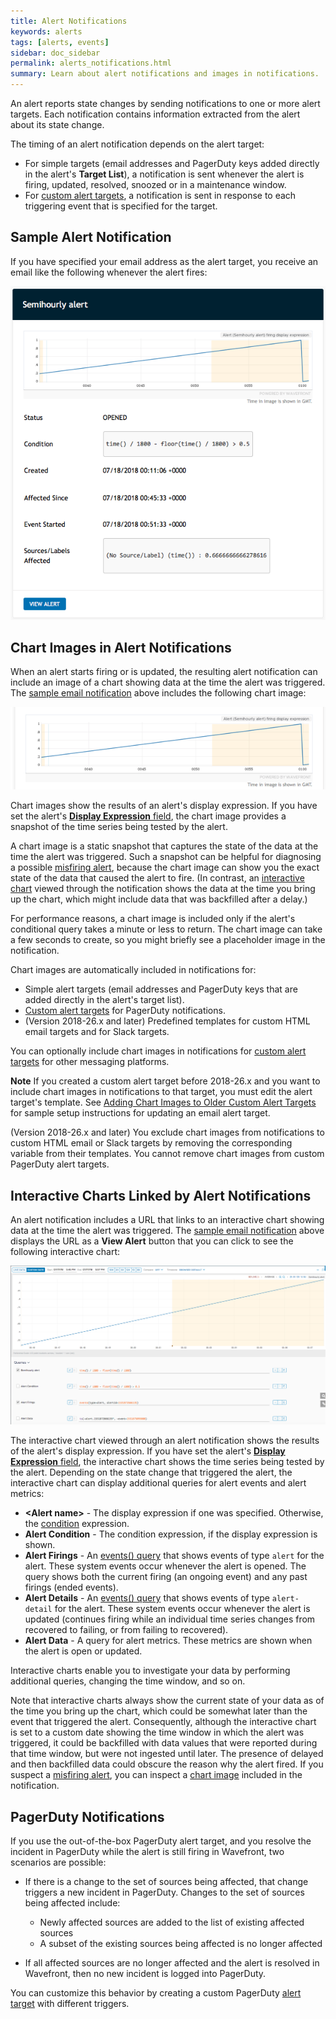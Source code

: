 ```yaml
---
title: Alert Notifications
keywords: alerts
tags: [alerts, events]
sidebar: doc_sidebar
permalink: alerts_notifications.html
summary: Learn about alert notifications and images in notifications.
---
```


An alert reports state changes by sending notifications to one or more alert targets. Each notification contains information extracted from the alert about its state change.

The timing of an alert notification depends on the alert target:

* For simple targets (email addresses and PagerDuty keys added directly in the alert's **Target List**), a notification is sent whenever the alert is firing, updated, resolved, snoozed or in a maintenance window.
* For [custom alert targets](webhooks_alert_notification.html), a notification is sent in response to each triggering event that is specified for the target.


## Sample Alert Notification

If you have specified your email address as the alert target, you receive an email like the following whenever the alert fires:

![alert_email](images/alert_email.png)


## Chart Images in Alert Notifications

When an alert starts firing or is updated, the resulting alert notification can include an image of a chart showing data at the time the alert was triggered. The [sample email notification](#sample-alert-notification) above includes the following chart image:

![alert_chart_only](images/alert_chart_only.png)

Chart images show the results of an alert's display expression. If you have set the alert's [**Display Expression** field](#alert-properties), the chart image provides a snapshot of the time series being tested by the alert.

A chart image is a static snapshot that captures the state of the data at the time the alert was triggered. Such a snapshot can be helpful for diagnosing a possible [misfiring alert](alerts_states_lifecycle.html#misfiring-alerts), because the chart image can show you the exact state of the data that caused the alert to fire. (In contrast, an [interactive chart](#interactive-charts-linked-by-alert-notifications) viewed through the notification shows the data at the time you bring up the chart, which might include data that was backfilled after a delay.)

For performance reasons, a chart image is included only if the alert's conditional query takes a minute or less to return. The chart image can take a few seconds to create, so you might briefly see a placeholder image in the notification.

Chart images are automatically included in notifications for:
* Simple alert targets (email addresses and PagerDuty keys that are added directly in the alert's target list).
* [Custom alert targets](webhooks_alert_notification.html) for PagerDuty notifications.
* (Version 2018-26.x and later) Predefined templates for custom HTML email targets and for Slack targets.

You can optionally include chart images in notifications for [custom alert targets](webhooks_alert_notification.html) for other messaging platforms.

**Note** If you created a custom alert target before 2018-26.x and you want to include chart images in notifications to that target, you must edit the alert target's template.  See [Adding Chart Images to Older Custom Alert Targets](alert_target_customizing.html#adding-chart-images-to-older-custom-alert-targets) for sample setup instructions for updating an email alert target.

(Version 2018-26.x and later) You exclude chart images from notifications to custom HTML email or Slack targets by removing the corresponding variable from their templates. You cannot remove chart images from custom PagerDuty alert targets.


## Interactive Charts Linked by Alert Notifications

An alert notification includes a URL that links to an interactive chart showing data at the time the alert was triggered. The [sample email notification](#sample-alert-notification) above displays the URL as a **View Alert** button that you can click to see the following interactive chart:

![alert_interactive_chart](images/alert_interactive_chart.png)

The interactive chart viewed through an alert notification shows the results of the alert's display expression. If you have set the alert's [**Display Expression** field](#alert-properties), the interactive chart shows the time series being tested by the alert. Depending on the state change that triggered the alert, the interactive chart can display additional queries for alert events and alert metrics:

* **&lt;Alert name&gt;** - The display expression if one was specified. Otherwise, the [condition](alerts.html#alert-properties) expression.
* **Alert Condition** - The condition expression, if the display expression is shown.
* **Alert Firings** - An [events() query](events_queries.html) that shows events of type `alert` for the alert. These system events occur whenever the alert is opened. The query shows both the current firing (an ongoing event) and any past firings (ended events).
* **Alert Details** - An [events() query](events_queries.html) that shows events of type `alert-detail` for the alert. These system events occur whenever the alert is updated (continues firing while an individual time series changes from recovered to failing, or from failing to recovered).
* **Alert Data** - A query for alert metrics. These metrics are shown when the alert is open or updated.


Interactive charts enable you to investigate your data by performing additional queries, changing the time window, and so on.

Note that interactive charts always show the current state of your data as of the time you bring up the chart, which could be somewhat later than the event that triggered the alert. Consequently, although the interactive chart is set to a custom date showing the time window in which the alert was triggered, it could be backfilled with data values that were reported during that time window, but were not ingested until later. The presence of delayed and then backfilled data could obscure the reason why the alert fired. If you suspect a [misfiring alert](alerts_states_lifecycle.html#misfiring-alerts), you can inspect a [chart image](#chart-images-in-alert-notifications) included in the notification.

## PagerDuty Notifications

If you use the out-of-the-box PagerDuty alert target, and you resolve the incident in PagerDuty while the alert is still firing in Wavefront, two scenarios are possible:

- If there is a change to the set of sources being affected, that change triggers a new incident in PagerDuty. Changes to the set of sources being affected include:

  - Newly affected sources are added to the list of existing affected sources
  - A subset of the existing sources being affected is no longer affected

- If all affected sources are no longer affected and the alert is resolved in Wavefront, then no new incident is logged into PagerDuty.

You can customize this behavior by creating a custom PagerDuty [alert target](webhooks_alert_notification.html) with different triggers.
